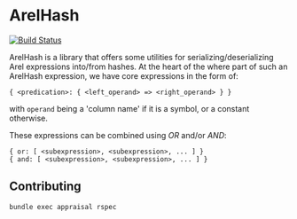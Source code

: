 # ArelHash

[![Build Status](http://img.shields.io/travis/UP-nxt/arel_hash.svg)](https://travis-ci.org/UP-nxt/arel_hash)

ArelHash is a library that offers some utilities for serializing/deserializing Arel expressions into/from hashes.
At the heart of the where part of such an ArelHash expression, we have core expressions in the form of: 

 ``` { <predication>: { <left_operand> => <right_operand> } } ```
  
with ```operand``` being a 'column name' if it is a symbol, or a constant otherwise.
 
These expressions can be combined using *OR* and/or *AND*:
 
    { or: [ <subexpression>, <subexpression>, ... ] }
    { and: [ <subexpression>, <subexpression>, ... ] }
 
 ## Contributing
 
 ```bundle exec appraisal rspec```
 
